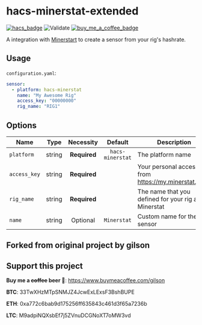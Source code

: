 # hacs-minerstat-extended

[![hacs_badge](https://img.shields.io/badge/HACS-Default-orange.svg)](https://github.com/custom-components/hacs)
![Validate](https://github.com/gilsonmandalogo/hacs-minerstat/workflows/Validate/badge.svg)
[![buy_me_a_coffee_badge](https://img.shields.io/badge/Buy%20me%20a%20coffee-donate-yellow.svg)](https://www.buymeacoffee.com/gilson)

A integration with [Minerstart](https://minerstat.com/) to create a sensor from your rig's hashrate.

## Usage
`configuration.yaml`:
```yaml
sensor:
  - platform: hacs-minerstat
    name: "My Awesome Rig"
    access_key: "00000000"
    rig_name: "RIG1"
```

## Options
|Name|Type|Necessity|Default|Description|
|----|:--:|:-------:|:-----:|-----------|
|`platform`|string|**Required**|`hacs-minerstat`|The platform name|
|`access_key`|string|**Required**||Your personal access key from https://my.minerstat.com/|
|`rig_name`|string|**Required**||The name that you defined for your rig at Minerstat|
|`name`|string|Optional|`Minerstat`|Custom name for the sensor|

## Forked from original project by gilson
## Support this project

**Buy me a ~~coffee~~ beer 🍺**: https://www.buymeacoffee.com/gilson

**BTC**: 33TwXHzMTpSNMJZ4JcwExLExsF3BshBUPE

**ETH**: 0xa772c6bab9d175256ff635843c461d3f65a7236b

**LTC**: M9adpiNQXsbEf7j5ZVnuDCGNoXT7oMW3vd
